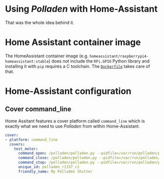 # Using _Polladen_ with Home-Assistant

That was the whole idea behind it.

# Home Assistant container image

The HomeAssistant container image (e.g. `homeassistant/raspberrypi4-homeassistant:stable`) does not include the `RPi.GPIO` Python library and installing it with `pip` requires a C toolchain. The [`Dockerfile`](./Dockerfile) takes care of that.


# Home-Assistant configuration

## Cover command_line

Home Assitant features a cover platform called `command_line` which is exactly what we need to use _Polladen_ from within Home-Assistant.

```yaml configuration.yaml
cover:
- platform: command_line
  covers:
    test_motor:
      command_open: /polladen/polladen.py --pidfile=/var/run/polladen/polladen.pid -r 1337 -c1 up
      command_close: /polladen/polladen.py --pidfile=/var/run/polladen/polladen.pid -r 1337 -c1 down
      command_stop: /polladen/polladen.py --pidfile=/var/run/polladen/polladen.pid -r 1337 -c1 stop
      unique_id: polladen_r1337_c1
      friendly_name: My Polladen Shutter
```
